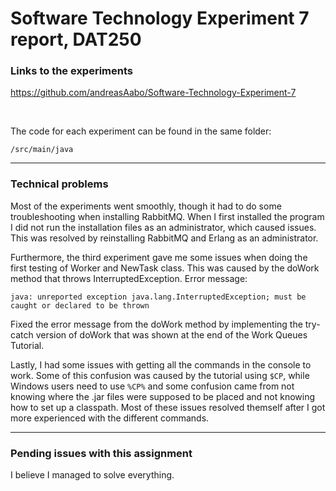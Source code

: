 <h1> Software Technology Experiment 7 report, DAT250 </h1>


<h3> Links to the experiments </h3>


https://github.com/andreasAabo/Software-Technology-Experiment-7


<br>

The code for each experiment can be found in the same folder:

```/src/main/java```

---

<h3> Technical problems </h3>

Most of the experiments went smoothly, though it had to do some troubleshooting when installing RabbitMQ. When I first installed the program I did not run the installation files as an administrator, which caused issues. This was resolved by reinstalling RabbitMQ and Erlang as an administrator.

Furthermore, the third experiment gave me some issues when doing the first testing of Worker and NewTask class. This was caused by the doWork method that throws InterruptedException. Error message:
```
java: unreported exception java.lang.InterruptedException; must be caught or declared to be thrown
```
Fixed the error message from the doWork method by implementing the try-catch version of doWork that was shown at the end of the Work Queues Tutorial.

Lastly, I had some issues with getting all the commands in the console to work. Some of this confusion was caused by the tutorial using ```$CP```, while Windows users need to use ```%CP%``` and some confusion came from not knowing where the .jar files were supposed to be placed and not knowing how to set up a classpath. Most of these issues resolved themself after I got more experienced with the different commands.

---

<h3>  Pending issues with this assignment  </h3>

I believe I managed to solve everything.
